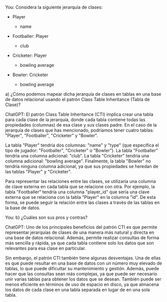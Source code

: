 You:
Considera la siguiente jerarquía de clases:

- Player
  - name

- Footballer: Player
  - club

- Cricketer: Player
  - bowling average

- Bowler: Cricketer
  - bowling average

a) ¿Cómo podemos mapear dicha jerarquía de clases en tablas en una base de datos relacional usando el patrón Class Table Inheritance (Tabla de Clase)?

ChatGPT:
El patrón Class Table Inheritance (CTI) implica crear una tabla para cada clase de la jerarquía, donde cada tabla contiene todas las propiedades (columnas) de esa clase y sus clases padre. En el caso de la jerarquía de clases que has mencionado, podríamos tener cuatro tablas: "Player", "Footballer", "Cricketer" y "Bowler".

La tabla "Player" tendría dos columnas: "name" y "type" (que especifica el tipo de jugador: "Footballer", "Cricketer" o "Bowler"). La tabla "Footballer" tendría una columna adicional: "club". La tabla "Cricketer" tendría una columna adicional: "bowling average". Finalmente, la tabla "Bowler" no tendría ninguna columna adicional, ya que sus propiedades se heredan de las tablas "Player" y "Cricketer".

Para representar las relaciones entre las clases, se utilizaría una columna de clave externa en cada tabla que se relacione con otra. Por ejemplo, la tabla "Footballer" tendría una columna "player_id" que sería una clave externa que se relaciona con la tabla "Player" en la columna "id". De esta forma, se puede seguir la relación entre las clases a través de las tablas en la base de datos.

You:
b) ¿Cuáles son sus pros y contras?

ChatGPT:
Uno de los principales beneficios del patrón CTI es que permite representar jerarquías de clases de una manera más natural y directa en una base de datos relacional. Además, permite realizar consultas de forma más sencilla y rápida, ya que cada tabla contiene solo los datos que son relevantes para esa clase en particular.

Sin embargo, el patrón CTI también tiene algunas desventajas. Una de ellas es que puede resultar en una base de datos con un número muy elevado de tablas, lo que puede dificultar su mantenimiento y gestión. Además, puede hacer que las consultas sean más complejas, ya que puede ser necesario unir varias tablas para obtener los datos que se desean. También puede ser menos eficiente en términos de uso de espacio en disco, ya que almacena los datos de cada clase en una tabla separada en lugar de en una sola tabla.
